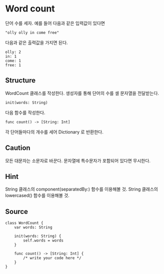 # Word count

단어 수를 세자. 예를 들어 다음과 같은 입력값이 있다면

 `"olly olly in come free"`

다음과 같은 출력값을 가지면 된다.

```plain
olly: 2
in: 1
come: 1
free: 1
```
## Structure

WordCount 클래스를 작성한다. 생성자를 통해 단어의 수를 셀 문자열을 전달받는다.

    init(words: String)

다음 함수를 작성한다.

    func count() -> [String: Int]

각 단어들마다의 개수를 세어 Dictionary 로 반환한다.

## Caution

모든 대문자는 소문자로 바꾼다.
문자열에 특수문자가 포함되어 있다면 무시한다.

## Hint

String 클래스의 component(separatedBy:) 함수를 이용해볼 것.
String 클래스의 lowercased() 함수를 이용해볼 것.

## Source

    class WordCount {
        var words: String
    
        init(words: String) {
            self.words = words
        }
    
        func count() -> [String: Int] {
            /* write your code here */
        }
    }
